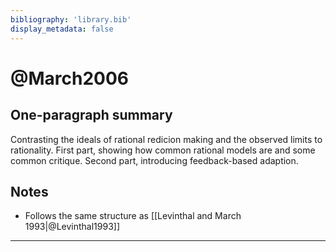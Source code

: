 ```yaml
---
bibliography: 'library.bib'
display_metadata: false
---
```


# @March2006

## One-paragraph summary

Contrasting the ideals of rational redicion making and the observed limits to rationality. First part, showing how common rational models are and some common critique. Second part, introducing feedback-based adaption.

## Notes
* Follows the same structure as [[Levinthal and March 1993|@Levinthal1993]]

---
